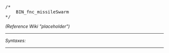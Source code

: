 <pre>/*
	BIN_fnc_missileSwarm
*/</pre>
*(Reference Wiki "placeholder")*


---
*Syntaxes:*

<!-- [] call `BIN_fnc_missileSwarm`; -->

---
